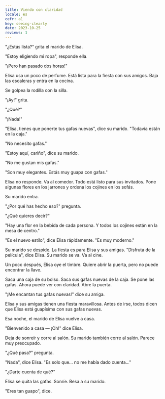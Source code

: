 ```yaml
---
title: Viendo con claridad
locale: es
cefr: a1
key: seeing-clearly
date: 2023-10-25
reviews: 1
---
```


"¿Estás lista?" grita el marido de Elisa.

"Estoy eligiendo mi ropa", responde ella.

"¡Pero han pasado dos horas!"

Elisa usa un poco de perfume. Está lista para la fiesta con sus amigos. Baja las escaleras y entra en la cocina.

Se golpea la rodilla con la silla.

"¡Ay!" grita.

"¿Qué?"

"¡Nada!"

"Elisa, tienes que ponerte tus gafas nuevas", dice su marido. "Todavía están en la caja."

"No necesito gafas."

"Estoy aquí, cariño", dice su marido.

"No me gustan mis gafas."

"Son muy elegantes. Estás muy guapa con gafas."

Elisa no responde. Va al comedor. Todo está listo para sus invitados. Pone algunas flores en los jarrones y ordena los cojines en los sofás.

Su marido entra.

"¿Por qué has hecho eso?" pregunta.

"¿Qué quieres decir?"

"Hay una flor en la bebida de cada persona. Y todos los cojines están en la mesa de centro."

"Es el nuevo estilo", dice Elisa rápidamente. "Es muy moderno."

Su marido se despide. La fiesta es para Elisa y sus amigas. "Disfruta de la película", dice Elisa. Su marido se va. Va al cine.

Un poco después, Elisa oye el timbre. Quiere abrir la puerta, pero no puede encontrar la llave.

Saca una caja de su bolso. Saca sus gafas nuevas de la caja. Se pone las gafas. Ahora puede ver con claridad. Abre la puerta.

"¡Me encantan tus gafas nuevas!" dice su amiga.

Elisa y sus amigas tienen una fiesta maravillosa. Antes de irse, todos dicen que Elisa está guapísima con sus gafas nuevas.

Esa noche, el marido de Elisa vuelve a casa.

"Bienvenido a casa — ¡Oh!" dice Elisa.

Deja de sonreír y corre al salón. Su marido también corre al salón. Parece muy preocupado.

"¿Qué pasa?" pregunta.

"Nada", dice Elisa. "Es solo que... no me había dado cuenta..."

"¿Darte cuenta de qué?"

Elisa se quita las gafas. Sonríe. Besa a su marido.

"Eres tan guapo", dice.
